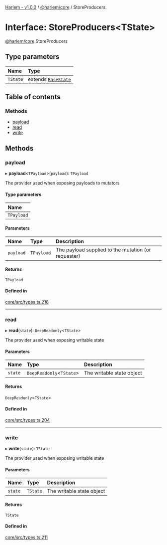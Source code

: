 [Harlem - v1.0.0](../index.md) / [@harlem/core](../modules/harlem_core.md) / StoreProducers

# Interface: StoreProducers<TState\>

[@harlem/core](../modules/harlem_core.md).StoreProducers

## Type parameters

| Name | Type |
| :------ | :------ |
| `TState` | extends [`BaseState`](../modules/harlem_core.md#basestate) |

## Table of contents

### Methods

- [payload](harlem_core.StoreProducers.md#payload)
- [read](harlem_core.StoreProducers.md#read)
- [write](harlem_core.StoreProducers.md#write)

## Methods

### payload

▸ **payload**<`TPayload`\>(`payload`): `TPayload`

The provider used when exposing payloads to mutators

#### Type parameters

| Name |
| :------ |
| `TPayload` |

#### Parameters

| Name | Type | Description |
| :------ | :------ | :------ |
| `payload` | `TPayload` | The payload supplied to the mutation (or requester) |

#### Returns

`TPayload`

#### Defined in

[core/src/types.ts:218](https://github.com/andrewcourtice/harlem/blob/ca8d117/core/src/types.ts#L218)

___

### read

▸ **read**(`state`): `DeepReadonly`<`TState`\>

The provider used when exposing writable state

#### Parameters

| Name | Type | Description |
| :------ | :------ | :------ |
| `state` | `DeepReadonly`<`TState`\> | The writable state object |

#### Returns

`DeepReadonly`<`TState`\>

#### Defined in

[core/src/types.ts:204](https://github.com/andrewcourtice/harlem/blob/ca8d117/core/src/types.ts#L204)

___

### write

▸ **write**(`state`): `TState`

The provider used when exposing writable state

#### Parameters

| Name | Type | Description |
| :------ | :------ | :------ |
| `state` | `TState` | The writable state object |

#### Returns

`TState`

#### Defined in

[core/src/types.ts:211](https://github.com/andrewcourtice/harlem/blob/ca8d117/core/src/types.ts#L211)
